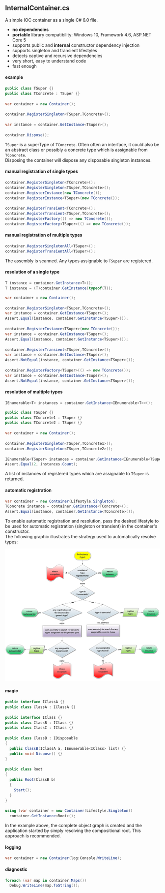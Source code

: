 ## InternalContainer.cs
A simple IOC container as a single C# 6.0 file.
- **no dependencies**
- **portable** library compatibility: Windows 10, Framework 4.6, ASP.NET Core 5
- supports public and **internal** constructor dependency injection
- supports singleton and transient lifestyles
- detects captive and recursive dependencies
- very short, easy to understand code
- fast enough

#### example
```csharp
public class TSuper {}
public class TConcrete : TSuper {}

var container = new Container();

container.RegisterSingleton<TSuper,TConcrete>();

var instance = container.GetInstance<TSuper>();

container.Dispose();
```
`TSuper` is a superType of `TConcrete`. Often often an interface, it could also be an abstract class or possibly a concrete type which is assignable from `TConcrete`.   
Disposing the container will dispose any disposable singleton instances.

#### manual registration of single types
```csharp
container.RegisterSingleton<TConcrete>();
container.RegisterSingleton<TSuper,TConcrete>();
container.RegisterInstance(new TConcrete());
container.RegisterInstance<TSuper>(new TConcrete());

container.RegisterTransient<TConcrete>();
container.RegisterTransient<TSuper,TConcrete>();
container.RegisterFactory(() => new TConcrete());
container.RegisterFactory<TSuper>(() => new TConcrete());
```
#### manual registration of multiple types
```csharp
container.RegisterSingletonAll<TSuper>();
container.RegisterTransientAll<TSuper>();
```
The assembly is scanned. Any types assignable to `TSuper` are registered.

#### resolution of a single type
```csharp
T instance = container.GetInstance<T>();
T instance = (T)container.GetInstance(typeof(T));
```
```csharp
var container = new Container();

container.RegisterSingleton<TSuper,TConcrete>();
var instance = container.GetInstance<TSuper>();
Assert.Equal(instance, container.GetInstance<TSuper>());

container.RegisterInstance<TSuper>(new TConcrete());
var instance = container.GetInstance<TSuper>();
Assert.Equal(instance, container.GetInstance<TSuper>());

container.RegisterTransient<TSuper,TConcrete>();
var instance = container.GetInstance<TSuper>();
Assert.NotEqual(instance, container.GetInstance<TSuper>());

container.RegisterFactory<TSuper>(() => new TConcrete());
var instance = container.GetInstance<TSuper>();
Assert.NotEqual(instance, container.GetInstance<TSuper>());
```
#### resolution of multiple types
```csharp
IEnumerable<T> instances = container.GetInstance<IEnumerable<T>>();
```
```csharp
public class TSuper {}
public class TConcrete1 : TSuper {}
public class TConcrete2 : TSuper {}

var container = new Container();

container.RegisterSingleton<TSuper,TConcrete1>();
container.RegisterSingleton<TSuper,TConcrete2>();

IEnumerable<TSuper> instances = container.GetInstance<IEnumerable<TSuper>>();
Assert.Equal(2, instances.Count);
```
A list of instances of registered types which are assignable to `TSuper` is returned.

#### automatic registration
```csharp
var container = new Container(Lifestyle.Singleton);
TConcrete instance = container.GetInstance<TConcrete>();
Assert.Equal(instance, container.GetInstance<TConcrete>());
```
To enable automatic registration and resolution, pass the desired lifestyle to be used for automatic registration (singleton or transient) in the container's constructor.  
The following graphic illustrates the strategy used to automatically resolve types:

![Image of Resolution Strategy](https://github.com/dshe/InternalContainer/blob/master/InternalContainer/TypeResolutionFlowChart.png)

#### magic
```csharp
public interface IClassA {}
public class ClassA : IClassA {}

public interface IClass {}
public class ClassB : IClass {}
public class ClassC : IClass {}

public class ClassB : IDisposable
{
  public ClassB(IClassA a, IEnumerable<IClass> list) {}
  public void Dispose() {}
}

public class Root
{
  public Root(ClassB b) 
  {
    Start();
  }
}

using (var container = new Container(Lifestyle.Singleton))
  container.GetInstance<Root>();
```
In the example above, the complete object graph is created and the application started by simply resolving the compositional root. This approach is recommended.

#### logging
```csharp
var container = new Container(log:Console.WriteLine);
```
#### diagnostic
```csharp
foreach (var map in container.Maps())
  Debug.WriteLine(map.ToString());
```
